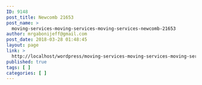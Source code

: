 ```yaml
---
ID: 9148
post_title: Newcomb 21653
post_name: >
  moving-services-moving-services-moving-services-newcomb-21653
author: mrgabonijeff@gmail.com
post_date: 2018-03-28 01:48:45
layout: page
link: >
  http://localhost/wordpress/moving-services-moving-services-moving-services-newcomb-21653/
published: true
tags: [ ]
categories: [ ]
---
```

